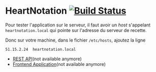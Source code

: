 # HeartNotation [![Build Status](https://travis-ci.com/heartnotation/heartnotation.svg?branch=master)](https://travis-ci.com/heartnotation/heartnotation)

Pour tester l'application sur le serveur, il faut avoir un *host* s'appelant `heartnotation.local` qui pointe sur l'adresse du serveur de recette.

Donc sur votre machine, dans le fichier `/etc/hosts`, ajoutez la ligne
```
51.15.2.24  heartnotation.local
```

- [REST API](http://51.15.2.24:8080)(not available anymore)
- [Frontend Application](http://51.15.2.24)(not available anymore)
